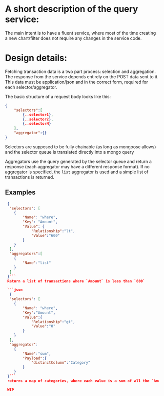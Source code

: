 # A short description of the query service:

The main intent is to have a fluent service, where most of the time creating a new chart/filter does not require any changes in the service code.

# Design details:

Fetching transaction data is a two part process: selection and aggregation.
The response from the service depends entirely on the POST data sent to it. This data must be application/json and in the correct form, required for each selector/aggregator.

The basic structure of a request body looks like this:

```json
{
    "selectors":[
        {..selector1},
        {..selector2},
        {..selectorN}
    ],
    "aggregator":{}
}
```

Selectors are supposed to be fully chainable (as long as mongoose allows) and the selector queue is translated directly into a mongo query

Aggregators use the query generated by the selector queue and return a response (each aggregator may have a different response format). If no aggregator is specified, the `list` aggregator is used and a simple list of transactions is returned.

## Examples

````json
 {
  "selectors": [
    {
    	"Name": "where",
    	"Key": "Amount",
    	"Value": {
    		"Relationship":"lt",
    		"Value":"600"
    	}
    }
  ],
  "aggregators":[
	{
		"Name":"list"
	}
  ]
 }```
 Return a list of transactions where `Amount` is less than `600`

 ```json
  {
  "selectors": [
    {
    	"Name": "where",
		"Key":"Amount",
    	"Value":{
    		"Relationship":"gt",
    		"Value":"0"
    	}
    }
  ],
  "aggregator":
	{
		"Name":"sum",
		"Payload":{
			"distinctColumn":"Category"
		}
	}
 }```
 returns a map of categories, where each value is a sum of all the `Amount` fields of transactions with `Amount` greater than `0`. In other words, income sum by category.

 WIP
````
